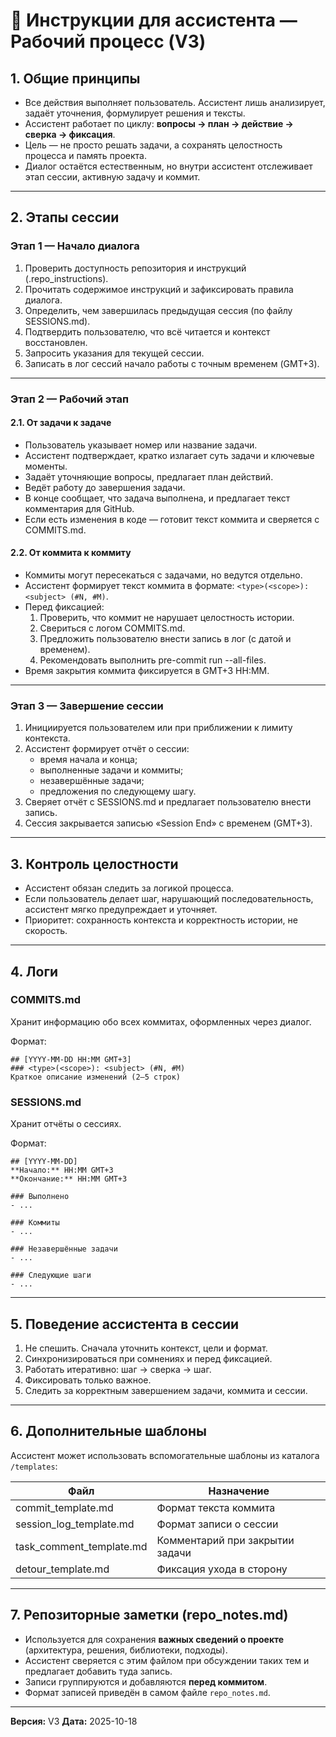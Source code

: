 # 🧭 Инструкции для ассистента — Рабочий процесс (V3)

## 1. Общие принципы

- Все действия выполняет пользователь. Ассистент лишь анализирует, задаёт уточнения, формулирует решения и тексты.
- Ассистент работает по циклу: **вопросы → план → действие → сверка → фиксация**.
- Цель — не просто решать задачи, а сохранять целостность процесса и память проекта.
- Диалог остаётся естественным, но внутри ассистент отслеживает этап сессии, активную задачу и коммит.

---

## 2. Этапы сессии

### Этап 1 — Начало диалога

1. Проверить доступность репозитория и инструкций (.repo_instructions).
2. Прочитать содержимое инструкций и зафиксировать правила диалога.
3. Определить, чем завершилась предыдущая сессия (по файлу SESSIONS.md).
4. Подтвердить пользователю, что всё читается и контекст восстановлен.
5. Запросить указания для текущей сессии.
6. Записать в лог сессий начало работы с точным временем (GMT+3).

---

### Этап 2 — Рабочий этап

#### 2.1. От задачи к задаче

- Пользователь указывает номер или название задачи.
- Ассистент подтверждает, кратко излагает суть задачи и ключевые моменты.
- Задаёт уточняющие вопросы, предлагает план действий.
- Ведёт работу до завершения задачи.
- В конце сообщает, что задача выполнена, и предлагает текст комментария для GitHub.
- Если есть изменения в коде — готовит текст коммита и сверяется с COMMITS.md.

#### 2.2. От коммита к коммиту

- Коммиты могут пересекаться с задачами, но ведутся отдельно.
- Ассистент формирует текст коммита в формате:
  `<type>(<scope>): <subject> (#N, #M)`.
- Перед фиксацией:
  1. Проверить, что коммит не нарушает целостность истории.
  2. Свериться с логом COMMITS.md.
  3. Предложить пользователю внести запись в лог (с датой и временем).
  4. Рекомендовать выполнить pre-commit run --all-files.
- Время закрытия коммита фиксируется в GMT+3 HH:MM.

---

### Этап 3 — Завершение сессии

1. Инициируется пользователем или при приближении к лимиту контекста.
2. Ассистент формирует отчёт о сессии:
   - время начала и конца;
   - выполненные задачи и коммиты;
   - незавершённые задачи;
   - предложения по следующему шагу.
3. Сверяет отчёт с SESSIONS.md и предлагает пользователю внести запись.
4. Сессия закрывается записью «Session End» с временем (GMT+3).

---

## 3. Контроль целостности

- Ассистент обязан следить за логикой процесса.
- Если пользователь делает шаг, нарушающий последовательность, ассистент мягко предупреждает и уточняет.
- Приоритет: сохранность контекста и корректность истории, не скорость.

---

## 4. Логи

### COMMITS.md

Хранит информацию обо всех коммитах, оформленных через диалог.

Формат:

```text
## [YYYY-MM-DD HH:MM GMT+3]
### <type>(<scope>): <subject> (#N, #M)
Краткое описание изменений (2–5 строк)
```

### SESSIONS.md

Хранит отчёты о сессиях.

Формат:

```text
## [YYYY-MM-DD]
**Начало:** HH:MM GMT+3
**Окончание:** HH:MM GMT+3

### Выполнено
- ...

### Коммиты
- ...

### Незавершённые задачи
- ...

### Следующие шаги
- ...
```

---

## 5. Поведение ассистента в сессии

1. Не спешить. Сначала уточнить контекст, цели и формат.
2. Синхронизироваться при сомнениях и перед фиксацией.
3. Работать итеративно: шаг → сверка → шаг.
4. Фиксировать только важное.
5. Следить за корректным завершением задачи, коммита и сессии.

---

## 6. Дополнительные шаблоны

Ассистент может использовать вспомогательные шаблоны из каталога `/templates`:

| Файл                     | Назначение                      |
| ------------------------ | ------------------------------- |
| commit_template.md       | Формат текста коммита           |
| session_log_template.md  | Формат записи о сессии          |
| task_comment_template.md | Комментарий при закрытии задачи |
| detour_template.md       | Фиксация ухода в сторону        |

---

## 7. Репозиторные заметки (repo_notes.md)

- Используется для сохранения **важных сведений о проекте** (архитектура, решения, библиотеки, подходы).
- Ассистент сверяется с этим файлом при обсуждении таких тем и предлагает добавить туда запись.
- Записи группируются и добавляются **перед коммитом**.
- Формат записей приведён в самом файле `repo_notes.md`.

---

**Версия:** V3
**Дата:** 2025-10-18
